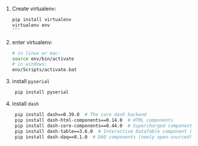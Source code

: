1. Create virtualenv:
    ````bash
    pip install virtualenv
    virtualenv env
    ```

2. enter virtualenv:
    ```bash
    # in linux or mac:
    source env/bin/activate
    # in windows:
    env/Scripts/activate.bat
    ```
3. install `pyserial`
   ```bash
    pip install pyserial
   ```

4. install `dash`
   ```bash
    pip install dash==0.39.0  # The core dash backend
    pip install dash-html-components==0.14.0  # HTML components
    pip install dash-core-components==0.44.0  # Supercharged components
    pip install dash-table==3.6.0  # Interactive DataTable component (new!)
    pip install dash-daq==0.1.0  # DAQ components (newly open-sourced!)
   ```
